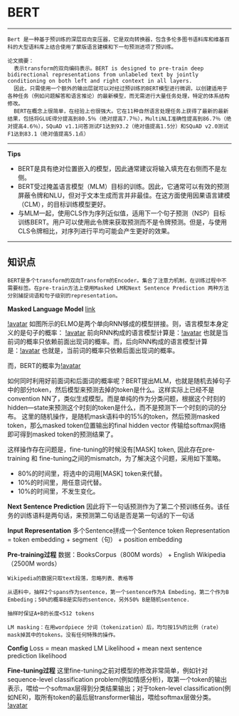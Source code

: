 # **BERT**
---

    Bert 是一种基于预训练的深层双向变压器，它是双向转换器，包含多伦多图书语料库和维基百科的大型语料库上结合使用了蒙版语言建模和下一句预测进项了预训练。
    
    论文摘要：
      表示transform的双向编码表示。BERT is designed to pre-train deep bidirectional representations from unlabeled text by jointly conditioning on both left and right context in all layers.
      因此，只需使用一个额外的输出层就可以对经过预训练的BERT模型进行微调，以创建适用于各种任务（例如问题解答和语言推论）的最新模型，而无需进行大量任务处理，特定的体系结构修改。
      BERT在概念上很简单，在经验上也很强大。它在11种自然语言处理任务上获得了最新的最新结果，包括将GLUE得分提高到80.5％（绝对提高7.7％），MultiNLI准确性提高到86.7％（绝对提高4.6％），SQuAD v1.1问答测试F1达到93.2（绝对值提高1.5分）和SQuAD v2.0测试F1达到83.1（绝对值提高5.1点）
 
---
**Tips**

- BERT是具有绝对位置嵌入的模型，因此通常建议将输入填充在右侧而不是左侧。
- BERT受过掩盖语言模型（MLM）目标的训练。因此，它通常可以有效的预测屏蔽令牌和NLU，但对于文本生成而言并非最佳。在这方面使用因果语言建模（CLM），的目标训练模型更好。
- 与MLM一起，使用CLS作为序列近似值，适用下一个句子预测（NSP）目标训练BERT。用户可以使用此令牌来获取预测而不是令牌预测。但是，与使用CLS令牌相比，对序列进行平均可能会产生更好的效果。


---

**知识点**
---
    BERT是多个transform的双向Transform的Encoder。集合了注意力机制，在训练过程中不需要标签。在pre-train方法上使用Masked LM和Next Sentence Prediction 两种方法分别捕捉词语和句子级别的representation。
   **Masked Language Model**  [link](https://zhuanlan.zhihu.com/p/46833276) 
       
   
   [!avatar](https://pic3.zhimg.com/80/v2-5686dfb7db40ae74003e42060b7b304a_720w.jpg)
   如图所示的ELMO是两个单向RNN够成的模型拼接。则，语言模型本身定义的是句子的概率：
   [!avatar](https://www.zhihu.com/equation?tex=p%28S%29+%3D+p%28w_1%2Cw_2%2Cw_3%2C...%2Cw_m%29%3Dp%28w_1%29p%28w_2%7Cw_1%29p%28w_3%7Cw_1%2Cw_2%29...p%28w_m%7Cw_1%2Cw_2%2C...%2Cw_%7Bm-1%7D%29%5C%5C+%3D%5Cprod_%7Bi%3D1%7D%5E%7Bm%7Dp%28w_i%7Cw_1%2Cw_2%2C...%2Cw_%7Bi-1%7D%29+%5Ctag%7B2%7D)
   前向RNN构成的语言模型计算是：[!avatar](https://www.zhihu.com/equation?tex=p%28w_1%2Cw_2%2Cw_3%2C...%2Cw_m%29+%3D%5Cprod_%7Bi%3D1%7D%5E%7Bm%7Dp%28w_i%7Cw_1%2Cw_2%2C...%2Cw_%7Bi-1%7D%29+%5Ctag%7B3%7D)
   也就是当前词的概率只依赖前面出现词的概率。而，后向RNN构成的语言模型计算是：[!avatar](https://www.zhihu.com/equation?tex=p%28w_1%2Cw_2%2Cw_3%2C...%2Cw_m%29+%3D%5Cprod_%7Bi%3D1%7D%5E%7Bm%7Dp%28w_i%7Cw_%7Bi%2B1%7D%2Cw_%7Bi%2B2%7D%2C...%2Cw_%7Bm%7D%29+%5Ctag%7B4%7D)
   也就是，当前词的概率只依赖后面出现词的概率。
   
   而，BERT的概率为[!avatar](https://www.zhihu.com/equation?tex=P%28w_i%7Cw_1%2C++...%2Cw_%7Bi-1%7D%2C+w_%7Bi%2B1%7D%2C...%2Cw_n%29)
   
   
   如何同时利用好前面词和后面词的概率呢？BERT提出MLM，也就是随机去掉句子中的部分token，然后模型来预测去掉的token是什么。这样实际上已经不是convention NN了，类似生成模型。而是单纯的作为分类问题，根据这个时刻的hidden—state来预测这个时刻的token是什么，而不是预测下一个时刻的词的分布。
   这里的随机操作，是随机mask语料中的15%的token，然后预测masked token，那么masked token位置输出的final hidden vector 传输给softmax网络即可得到masked token的预测结果了。
   
   这样操作存在问题是，fine-tuning的时候没有\[MASK] token, 因此存在pre-training 和 fine-tuning之间的mismatch，为了解决这个问题，采用如下策略。
  - 80%的时间里，将选中的词用\[MASK] token来代替。
  - 10%的时间里，用任意词代替。
  - 10%的时间里，不发生变化。
  
  **Next Sentence Prediction**
    因此将下一句话预测作为了第二个预训练任务。该任务的训练语料是两句话，来预测第二句话是否是第一句话的下一句话
   
  **Input Representation**
    多个Sentence拼成一个Sentence 
    token Representation = token embedding + segment（句） + position embedding

  **Pre-training过程**
    数据：BooksCorpus（800M words） + English Wikipedia（2500M words）
    
    Wikipedia的数据只取text段落，忽略列表、表格等
    
    从语料中，抽样2个spans作为sentence，第一个sentence作为A Embeding，第二个作为B Embeding；50%的概率B是实际的sentence，另外50% B是随机sentence.
    
    抽样时保证A+B的长度<512 tokens
    
    LM masking：在用wordpiece 分词（tokenization）后，均匀按15%的比例（rate）mask掉其中的tokens。没有任何特殊的操作。    
    
   **Config**
   Loss = mean masked LM Likelihood + mean next sentence prediction likelihood

  **Fine-tuning过程**
  这里fine-tuning之前对模型的修改非常简单，例如针对sequence-level classification problem(例如情感分析)，取第一个token的输出表示，喂给一个softmax层得到分类结果输出；对于token-level classification(例如NER)，取所有token的最后层transformer输出，喂给softmax层做分类。
  [!avatar](https://upload-images.jianshu.io/upload_images/242402-bd4f48f4b2554e43.png?imageMogr2/auto-orient/strip|imageView2/2/w/1200/format/webp)